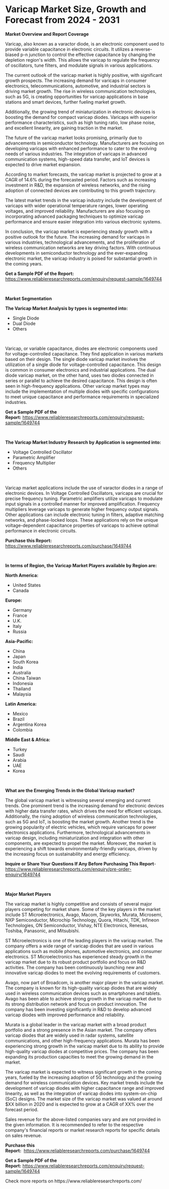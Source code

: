 <p><h1>Varicap Market Size, Growth and Forecast from 2024 - 2031</h1></p><p><strong>Market Overview and Report Coverage</strong></p>
<p><p>Varicap, also known as a varactor diode, is an electronic component used to provide variable capacitance in electronic circuits. It utilizes a reverse-biased p-n junction to control the effective capacitance by changing the depletion region's width. This allows the varicap to regulate the frequency of oscillators, tune filters, and modulate signals in various applications.</p><p>The current outlook of the varicap market is highly positive, with significant growth prospects. The increasing demand for varicaps in consumer electronics, telecommunications, automotive, and industrial sectors is driving market growth. The rise in wireless communication technologies, such as 5G, is creating opportunities for varicap applications in base stations and smart devices, further fueling market growth.</p><p>Additionally, the growing trend of miniaturization in electronic devices is boosting the demand for compact varicap diodes. Varicaps with superior performance characteristics, such as high tuning ratio, low phase noise, and excellent linearity, are gaining traction in the market.</p><p>The future of the varicap market looks promising, primarily due to advancements in semiconductor technology. Manufacturers are focusing on developing varicaps with enhanced performance to cater to the evolving needs of various industries. The integration of varicaps in advanced communication systems, high-speed data transfer, and IoT devices is expected to drive market expansion.</p><p>According to market forecasts, the varicap market is projected to grow at a CAGR of 14.6% during the forecasted period. Factors such as increasing investment in R&D, the expansion of wireless networks, and the rising adoption of connected devices are contributing to this growth trajectory.</p><p>The latest market trends in the varicap industry include the development of varicaps with wider operational temperature ranges, lower operating voltages, and improved reliability. Manufacturers are also focusing on incorporating advanced packaging techniques to optimize varicap performance and ensure easier integration into various electronic systems.</p><p>In conclusion, the varicap market is experiencing steady growth with a positive outlook for the future. The increasing demand for varicaps in various industries, technological advancements, and the proliferation of wireless communication networks are key driving factors. With continuous developments in semiconductor technology and the ever-expanding electronic market, the varicap industry is poised for substantial growth in the coming years.</p></p>
<p><strong>Get a Sample PDF of the Report:</strong> <a href="https://www.reliableresearchreports.com/enquiry/request-sample/1649744">https://www.reliableresearchreports.com/enquiry/request-sample/1649744</a></p>
<p>&nbsp;</p>
<p><strong>Market Segmentation</strong></p>
<p><strong>The Varicap Market Analysis by types is segmented into:</strong></p>
<p><ul><li>Single Diode</li><li>Dual Diode</li><li>Others</li></ul></p>
<p>&nbsp;</p>
<p><p>Varicap, or variable capacitance, diodes are electronic components used for voltage-controlled capacitance. They find application in various markets based on their design. The single diode varicap market involves the utilization of a single diode for voltage-controlled capacitance. This design is common in consumer electronics and industrial applications. The dual diode varicap market, on the other hand, uses two diodes connected in series or parallel to achieve the desired capacitance. This design is often seen in high-frequency applications. Other varicap market types may include the implementation of multiple diodes with specific configurations to meet unique capacitance and performance requirements in specialized industries.</p></p>
<p><strong>Get a Sample PDF of the Report:</strong>&nbsp;<a href="https://www.reliableresearchreports.com/enquiry/request-sample/1649744">https://www.reliableresearchreports.com/enquiry/request-sample/1649744</a></p>
<p>&nbsp;</p>
<p><strong>The Varicap Market Industry Research by Application is segmented into:</strong></p>
<p><ul><li>Voltage Controlled Oscillator</li><li>Parametric Amplifier</li><li>Frequency Multiplier</li><li>Others</li></ul></p>
<p>&nbsp;</p>
<p><p>Varicap market applications include the use of varactor diodes in a range of electronic devices. In Voltage Controlled Oscillators, varicaps are crucial for precise frequency tuning. Parametric amplifiers utilize varicaps to modulate input signals in a controlled manner for improved amplification. Frequency multipliers leverage varicaps to generate higher frequency output signals. Other applications can include electronic tuning in filters, adaptive matching networks, and phase-locked loops. These applications rely on the unique voltage-dependent capacitance properties of varicaps to achieve optimal performance in electronic circuits.</p></p>
<p><strong>Purchase this Report:</strong>&nbsp; <a href="https://www.reliableresearchreports.com/purchase/1649744">https://www.reliableresearchreports.com/purchase/1649744</a></p>
<p>&nbsp;</p>
<p><strong>In terms of Region, the Varicap Market Players available by Region are:</strong></p>
<p>
    <p> <strong> North America: </strong>
        <ul>
            <li>United States</li>
            <li>Canada</li>
        </ul>
        </p> 
    <p> <strong> Europe: </strong>
        <ul>
            <li>Germany</li>
            <li>France</li>
            <li>U.K.</li>
            <li>Italy</li>
            <li>Russia</li>
        </ul>
        </p> 
    <p> <strong> Asia-Pacific: </strong>
        <ul>
            <li>China</li>
            <li>Japan</li>
            <li>South Korea</li>
            <li>India</li>
            <li>Australia</li>
            <li>China Taiwan</li>
            <li>Indonesia</li>
            <li>Thailand</li>
            <li>Malaysia</li>
        </ul>
        </p> 
    <p> <strong> Latin America: </strong>
        <ul>
            <li>Mexico</li>
            <li>Brazil</li>
            <li>Argentina Korea</li>
            <li>Colombia</li>
        </ul>
        </p> 
    <p> <strong> Middle East & Africa: </strong>
        <ul>
            <li>Turkey</li>
            <li>Saudi</li>
            <li>Arabia</li>
            <li>UAE</li>
            <li>Korea</li>
        </ul>
    </p>
    </p>
<p>&nbsp;</p>
<p><strong>What are the Emerging Trends in the Global Varicap market?</strong></p>
<p><p>The global varicap market is witnessing several emerging and current trends. One prominent trend is the increasing demand for electronic devices with higher data transfer rates, which drives the need for efficient varicaps. Additionally, the rising adoption of wireless communication technologies, such as 5G and IoT, is boosting the market growth. Another trend is the growing popularity of electric vehicles, which require varicaps for power electronics applications. Furthermore, technological advancements in varicap design, including miniaturization and integration with other components, are expected to propel the market. Moreover, the market is experiencing a shift towards environmentally-friendly varicaps, driven by the increasing focus on sustainability and energy efficiency.</p></p>
<p><strong>Inquire or Share Your Questions If Any Before Purchasing This Report</strong>- <a href="https://www.reliableresearchreports.com/enquiry/pre-order-enquiry/1649744">https://www.reliableresearchreports.com/enquiry/pre-order-enquiry/1649744</a></p>
<p>&nbsp;</p>
<p><strong>Major Market Players</strong></p>
<p><p>The varicap market is highly competitive and consists of several major players competing for market share. Some of the key players in the market include ST Microelectronics, Avago, Macom, Skyworks, Murata, Microsemi, NXP Semiconductor, Microchip Technology, Quora, Hitachi, TDK, Infineon Technologies, ON Semiconductor, Vishay, NTE Electronics, Renesas, Toshiba, Panasonic, and Mitsubishi.</p><p>ST Microelectronics is one of the leading players in the varicap market. The company offers a wide range of varicap diodes that are used in various applications such as mobile phones, automotive electronics, and consumer electronics. ST Microelectronics has experienced steady growth in the varicap market due to its robust product portfolio and focus on R&D activities. The company has been continuously launching new and innovative varicap diodes to meet the evolving requirements of customers. </p><p>Avago, now part of Broadcom, is another major player in the varicap market. The company is known for its high-quality varicap diodes that are widely used in wireless communication devices such as smartphones and tablets. Avago has been able to achieve strong growth in the varicap market due to its strong distribution network and focus on product innovation. The company has been investing significantly in R&D to develop advanced varicap diodes with improved performance and reliability.</p><p>Murata is a global leader in the varicap market with a broad product portfolio and a strong presence in the Asian market. The company offers varicap diodes that are widely used in radar systems, satellite communications, and other high-frequency applications. Murata has been experiencing strong growth in the varicap market due to its ability to provide high-quality varicap diodes at competitive prices. The company has been expanding its production capacities to meet the growing demand in the market.</p><p>The varicap market is expected to witness significant growth in the coming years, fueled by the increasing adoption of 5G technology and the growing demand for wireless communication devices. Key market trends include the development of varicap diodes with higher capacitance range and improved linearity, as well as the integration of varicap diodes into system-on-chip (SoC) designs. The market size of the varicap market was valued at around $XX billion in 2020 and is expected to grow at a CAGR of XX% over the forecast period.</p><p>Sales revenue for the above-listed companies vary and are not provided in the given information. It is recommended to refer to the respective company's financial reports or market research reports for specific details on sales revenue.</p></p>
<p><strong>Purchase this Report:</strong>&nbsp;&nbsp;<a href="https://www.reliableresearchreports.com/purchase/1649744">https://www.reliableresearchreports.com/purchase/1649744</a></p>
<p></p>
<p><strong>Get a Sample PDF of the Report:</strong>&nbsp;<a href="https://www.reliableresearchreports.com/enquiry/request-sample/1649744">https://www.reliableresearchreports.com/enquiry/request-sample/1649744</a></p>
<p>Check more reports on https://www.reliableresearchreports.com/</p>